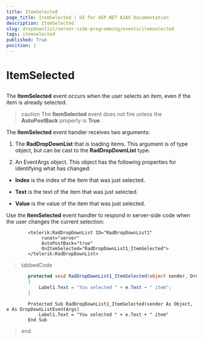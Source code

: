 ```yaml
---
title: ItemSelected
page_title: ItemSelected | UI for ASP.NET AJAX Documentation
description: ItemSelected
slug: dropdownlist/server-side-programming/events/itemselected
tags: itemselected
published: True
position: 1
---
```


# ItemSelected



## 

The __ItemSelected__ event occurs when the user selects an item, even if the item is already selected.

>caution The __ItemSelected__ event does not fire unless the __AutoPostBack__ property is __True__ .
>


The __ItemSelected__ event handler receives two arguments:

1. The __RadDropDownList__ that is loading items. This argument is of type object, but can be cast to the __RadDropDownList__ type.

1. An EventArgs object. This object has the following properties for identifying what has changed:

* __Index__ is the index of the item that was just selected.

* __Text__ is the text of the item that was just selected.

* __Value__ is the value of the item that was just selected.

Use the __ItemSelected__ event handler to respond in server-side code when the user changes the current selection:

````ASPNET
	    <telerik:RadDropDownList ID="RadDropDownList1"
	         runat="server"
	         AutoPostBack="true"
	         OnItemSelected="RadDropDownList1_ItemSelected">
	    </telerik:RadDropDownList>
````



>tabbedCode

````C#
	    protected void RadDropDownList1_ItemSelected(object sender, DropDownListEventArgs e)
	    {
	        Label1.Text = "You selected " + e.Text + " item";
	    }
````
````VB.NET
	    Protected Sub RadDropDownList1_ItemSelected(sender As Object, e As DropDownListEventArgs)
	        Label1.Text = "You selected " + e.Text + " item"
	    End Sub
````
>end
